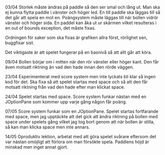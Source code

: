 03/04
Storlek måste ändras på paddle så den ser smal och lång ut. Man ska ej kunna flytta paddle i vänster och höger led. En till paddle ska läggas till så det går att spela en mot en. Poängsystem måste läggas till när bollen vidrör vänster och höger sida. En paddel kan åka ut ur skärmen vilket resulteras i en out of bounds exception, det måste fixas.

Ordningen för saker som ska fixas är grafiken allra först, rörlighet sen, buggfixar sist. 

Det viktigaste är att spelet fungerar på en basnivå så att allt går att köra.

09/04 
Bollen börjar om i mitten när den rör vänster eller höger kant. Den får även motsatt riktning än vad den hade innan den rörde väggen. 

23/04 
Experimenterat med score system men inte lyckats bli klar så ingen kod för det. Ska fixa så att spelet startas med space och så att den får motsatt riktning från vad den hade efter man klickat space.

24/04 
Spelet startas med space. Score system funkar nästan med en JOptionPane som kommer upp varje gång någon får poäng.  

07/05 
Score system funkar som en JOptionPane. Spelet startas fortfarande med space, men jag upptäckte att det gick att ändra riktning på bollen med space under spelets gång vilket jag tog bort genom att när bollen är stilla, så kan man klicka space men inte annars. 

14/05
Oproduktiv lektion, arbetat med att göra spelet svårare eftersom det var nästan omöjligt att förlora om man försökte spela. Paddlens höjd är minskad men inget annat gjort. 